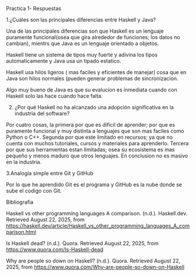 Practica 1- Respuestas

1.¿Cuáles son las principales diferencias entre Haskell y Java?

Una de las principales diferencias son que Haskell es un lenguaje
puramente funcional(osea que gira alrededor de funciones; los datos no
cambian), mientrs que Java es un lenguaje orientado a objetos.

Haskell tiene un sistema de tipos muy fuerte y adivina los tipos
automaticamente y Java usa un tipado estatico.

Haskell usa hilos ligeros ( mas faciles y eficientes de manejar) cosa
que en Java son hilos normales (pueden generar problemas de
sincronizacion.

Algo muy bueno de Java es que su evalucion es inmediata cuando con
Haskell solo las hace cuando hace falta.

2. ¿Por qué Haskell no ha alcanzado una adopción significativa en la industria del software?

 Por cuatro cosas, la primera por que es dificil de aprender; por que
 es puramente funcional y muy distinta a lenguajes que son mas faciles
 como Python o C++. Segunda por que este limitado en recursos; ya que
 no cuenta con muchos tutoriales, cursos y materiales para
 aprenderlo. Tercera por que sus herramientas estan limitadas; osea su
 ecosistema es mas pequeño y menos maduro que otros lenguajes. En
 conclusion no es masivo en la industria.

3.Analogía simple entre Git y GitHub

 Por lo que he aprendido Git es el programa y GitHub es la nube donde
 se sube el codigo con Git.

Bibliografia

Haskell vs other programming languages A
comparison. (n.d.). Haskell.dev. Retrieved August 22, 2025, from
https://haskell.dev/article/Haskell_vs_other_programming_languages_A_comparison.html

Is Haskell dead? (n.d.). Quora. Retrieved August 22, 2025, from https://www.quora.com/Is-Haskell-dead

Why are people so down on Haskell? (n.d.). Quora. Retrieved August 22, 2025, from https://www.quora.com/Why-are-people-so-down-on-Haskell